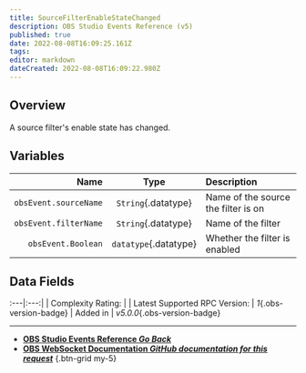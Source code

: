 ```yaml
---
title: SourceFilterEnableStateChanged
description: OBS Studio Events Reference (v5)
published: true
date: 2022-08-08T16:09:25.161Z
tags: 
editor: markdown
dateCreated: 2022-08-08T16:09:22.980Z
---
```


## Overview
A source filter's enable state has changed.

## Variables
Name | Type | Description | 
----:|:----:|:------------|
`obsEvent.sourceName` | `String`{.datatype} | Name of the source the filter is on
`obsEvent.filterName` | `String`{.datatype} | Name of the filter
`obsEvent.Boolean` | `datatype`{.datatype} | Whether the filter is enabled

## Data Fields
:---|:---:|
| Complexity Rating: | <span class="stars stars--3"></span>
| Latest Supported RPC Version: | *1*{.obs-version-badge}
| Added in | *v5.0.0*{.obs-version-badge}

---

- [<i class="mdi mdi-chevron-left"></i>**OBS Studio Events Reference *Go Back***](/en/Broadcasters/OBS/Events)
- [<i class="mdi mdi-github"></i> **OBS WebSocket Documentation *GitHub documentation for this request***](https://github.com/obsproject/obs-websocket/blob/master/docs/generated/protocol.md#sourcefilterenablestatechanged)
{.btn-grid my-5}